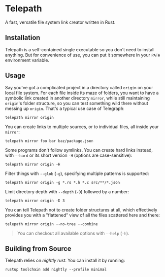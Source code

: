 # Telepath

A fast, versatile file system link creator written in Rust.

## Installation

Telepath is a self-contained single executable so you don't need to install anything. But for convenience of use, you can put it somewhere in your `PATH` environment variable.

## Usage

Say you've got a complicated project in a directory called `origin` on your local file system. For each file inside its maze of folders, you want to have a symbolic link created in another directory `mirror`, while still maintaining `origin`'s folder structure, so you can test something wild there without messing up `origin`. That's a typical use case of Telegraph:

```shell
telepath mirror origin
```

You can create links to multiple sources, or to individual files, all inside your `mirror`:

```shell
telepath mirror foo bar baz/package.json
```

Some programs don't follow symlinks. You can create hard links instead, with `--hard` or its short version `-H` (options are case-sensitive):

```shell
telepath mirror origin -H
```

Filter things with `--glob` (`-g`), specifying multiple patterns is supported:

```shell
telepath mirror origin -g *.rs *.h *.c src/**/*.json
```

Limit directory depth with `--depth` (`-D`) followed by a number:

```shell
telepath mirror origin -D 3
```

You can tell Telepath not to create folder structures at all, which effectively provides you with a "flattened" view of all the files scattered here and there:

```shell
telepath mirror origin --no-tree --combine
```

> You can checkout all available options with `--help` (`-h`).

## Building from Source

Telepath relies on *nightly rust*. You can install it by running:

```shell
rustup toolchain add nightly --profile minimal
```
